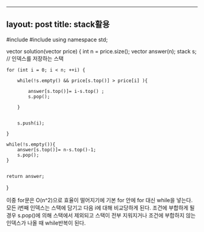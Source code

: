 ----
layout: post
title: stack활용
----

#include <vector>
#include <stack>
using namespace std;

vector<int> solution(vector<int> price) {
    int n = price.size();
    vector<int> answer(n);
    stack<int> s; // 인덱스를 저장하는 스택

    for (int i = 0; i < n; ++i) {

        while(!s.empty() && price[s.top()] > price[i] ){
            
            answer[s.top()]= i-s.top() ;
            s.pop();
        
        }
        
        
        s.push(i);

    }
    
    while(!s.empty()){
        answer[s.top()]= n-s.top()-1;
        s.pop();
    }
    

    return answer;
}


 이중 for문은 O(n^2)으로 효율이 떨어지기에
 기본 for 안에 for 대신 while을 넣는다. 모든 i번째 인덱스는 스택에 담기고 다음 i에 대해 비교당하게 된다. 조건에 부합하게 될 경우 s.pop()에 의해 스택에서 제외되고 스택이 전부 지워지거나 조건에 부합하지 않는 인덱스가 나올 때 while반복이 된다.
